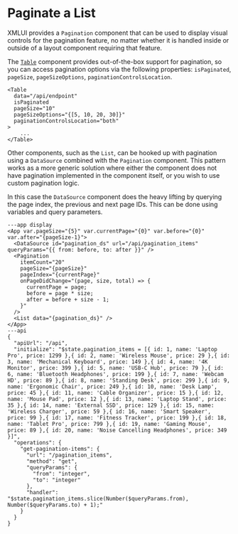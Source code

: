 # Paginate a List

XMLUI provides a `Pagination` component that can be used to display visual controls for the pagination feature, no matter whether it is handled inside or outside of a layout component requiring that feature.

The [`Table`](./table) component provides out-of-the-box support for pagination,
so you can access pagination options via the following properties: `isPaginated`, `pageSize`, `pageSizeOptions`, `paginationControlsLocation`.

```xmlui noHeader copy
<Table
  data="/api/endpoint"
  isPaginated
  pageSize="10"
  pageSizeOptions="{[5, 10, 20, 30]}"
  paginationControlsLocation="both"
>
    ...
</Table>
```

Other components, such as the `List`, can be hooked up with pagination using a `DataSource` combined with the `Pagination` component. This pattern works as a more generic solution where either the component does not have pagination implemented in the component itself, or you wish to use custom pagination logic.

In this case the `DataSource` component does the heavy lifting by querying the page index, the previous and next page IDs. This can be done using variables and query parameters.

```xmlui-pg
---app display
<App var.pageSize="{5}" var.currentPage="{0}" var.before="{0}" var.after="{pageSize-1}">
  <DataSource id="pagination_ds" url="/api/pagination_items" queryParams="{{ from: before, to: after }}" />
  <Pagination
    itemCount="20"
    pageSize="{pageSize}"
    pageIndex="{currentPage}"
    onPageDidChange="(page, size, total) => {
      currentPage = page;
      before = page * size;
      after = before + size - 1;
    }"
  />
  <List data="{pagination_ds}" />
</App>
---api
{
  "apiUrl": "/api",
  "initialize": "$state.pagination_items = [{ id: 1, name: 'Laptop Pro', price: 1299 },{ id: 2, name: 'Wireless Mouse', price: 29 },{ id: 3, name: 'Mechanical Keyboard', price: 149 },{ id: 4, name: '4K Monitor', price: 399 },{ id: 5, name: 'USB-C Hub', price: 79 },{ id: 6, name: 'Bluetooth Headphones', price: 199 },{ id: 7, name: 'Webcam HD', price: 89 },{ id: 8, name: 'Standing Desk', price: 299 },{ id: 9, name: 'Ergonomic Chair', price: 249 },{ id: 10, name: 'Desk Lamp', price: 45 },{ id: 11, name: 'Cable Organizer', price: 15 },{ id: 12, name: 'Mouse Pad', price: 12 },{ id: 13, name: 'Laptop Stand', price: 35 },{ id: 14, name: 'External SSD', price: 129 },{ id: 15, name: 'Wireless Charger', price: 59 },{ id: 16, name: 'Smart Speaker', price: 99 },{ id: 17, name: 'Fitness Tracker', price: 199 },{ id: 18, name: 'Tablet Pro', price: 799 },{ id: 19, name: 'Gaming Mouse', price: 89 },{ id: 20, name: 'Noise Cancelling Headphones', price: 349 }]",
  "operations": {
    "get-pagination-items": {
      "url": "/pagination_items",
      "method": "get",
      "queryParams": {
        "from": "integer",
        "to": "integer"
      },
      "handler": "$state.pagination_items.slice(Number($queryParams.from), Number($queryParams.to) + 1);"
    }
  }
}
```
